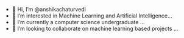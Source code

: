 - 👋 Hi, I’m @anshikachaturvedi
- 👀 I’m interested in Machine Learning and Artificial Intelligence...
- 🌱 I’m currently a computer science undergraduate ...
- 💞️ I’m looking to collaborate on machine learning based projects ...

<!---
anshikachaturvedi/anshikachaturvedi is a ✨ special ✨ repository because its `README.md` (this file) appears on your GitHub profile.
You can click the Preview link to take a look at your changes.
--->
